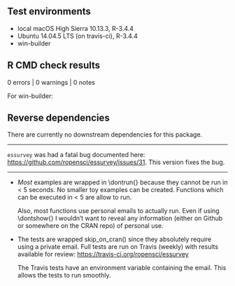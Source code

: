 ## Test environments
* local macOS High Sierra 10.13.3, R-3.4.4
* Ubuntu 14.04.5 LTS (on travis-ci), R-3.4.4
* win-builder

## R CMD check results

0 errors | 0 warnings | 0 notes

For win-builder:

## Reverse dependencies

There are currently no downstream dependencies for this package.

---

`essurvey` was had a fatal bug documented here: https://github.com/ropensci/essurvey/issues/31. This version fixes the bug.

---

- *Most* examples are wrapped in \dontrun{} because they cannot be run
  in < 5 seconds. No smaller toy examples can be created. Functions
  which can be executed in < 5 are allow to run.

  Also, most functions use personal emails to actually run. Even if using
  \dontshow{} I wouldn’t want to reveal any information (either on Github or
  somewhere on the CRAN repo) of personal use.

- The tests are wrapped skip_on_cran()
  since they absolutely require using a private email. Full tests
  are run on Travis (weekly) with results available for review:
  https://travis-ci.org/ropensci/essurvey
  
  The Travis tests have an environment variable containing the email. This
  allows the tests to run smoothly.